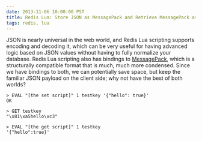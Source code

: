 ```yaml
---
date: 2013-11-06 10:00:00 PST
title: Redis Lua: Store JSON as MessagePack and Retrieve MessagePack as JSON
tags: redis, lua
---
```


JSON is nearly universal in the web world, and Redis Lua scripting supports encoding and decoding it, which can be very useful for having advanced logic based on JSON values without having to fully normalize your database.
Redis Lua scripting also has bindings to [MessagePack](http://msgpack.org/), which is a structurally compatible format that is much, much more condensed.
Since we have bindings to both, we can potentially save space, but keep the familiar JSON payload on the client side; why not have the best of both worlds?

<script src="https://gist.github.com/fritzy/7340641.js"></script>

    > EVAL "[the set script]" 1 testkey '{"hello": true}'
    OK

    > GET testkey
    "\x81\xa5hello\xc3"

    > EVAL "[the get script]" 1 testkey
    '{"hello":true}'
